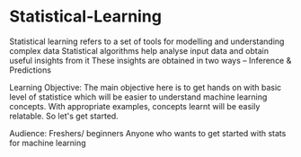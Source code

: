 # Statistical-Learning

Statistical learning refers to a set of tools for modelling and understanding complex data
Statistical algorithms help analyse input data and obtain useful insights from it
These insights are obtained in two ways – Inference & Predictions

Learning Objective:
The main objective here is to get hands on with basic level of statistice which will be easier to understand machine learning concepts. With appropriate examples, concepts learnt will be easily relatable. So let's get started.

Audience:
Freshers/ beginners
Anyone who wants to get started with stats for machine learning
